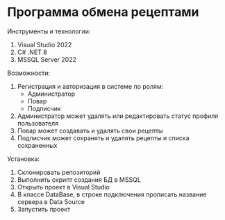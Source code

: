 # Программа обмена рецептами

Инструменты и технологии:
1. Visual Studio 2022
2. C# .NET 8
3. MSSQL Server 2022

Возможности:
1. Регистрация и авторизация в системе по ролям:
   * Администратор
   * Повар
   * Подписчик
2. Администратор может удалять или редактировать статус профиля пользователя
3. Повар может создавать и удалять свои рецепты
4. Подписчик может сохранять и удалять рецепты и списка сохраненных

Установка:
1. Склонировать репозиторий
2. Выполнить скрипт создания БД в MSSQL
3. Открыть проект в Visual Studio
4. В классе DataBase, в строке подключения прописать название сервера в Data Source 
5. Запустить проект
